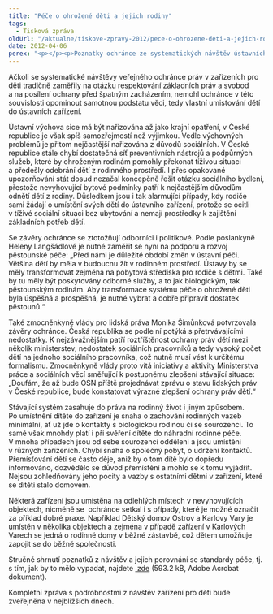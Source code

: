 ```yaml
---
title: "Péče o ohrožené děti a jejich rodiny"
tags:
  - Tisková zpráva
oldUrl: "/aktualne/tiskove-zpravy-2012/pece-o-ohrozene-deti-a-jejich-rodiny"
date: 2012-04-06
perex: "<p></p><p>Poznatky ochránce ze systematických návštěv ústavních zařízení pro děti se staly východiskem odborného semináře, který se pod záštitou Stálé komise pro rodinu a rovné příležitosti uskutečnil ve čtvrtek 5. 4. 2012 v Poslanecké sněmovně. Poslancům, zástupcům ministerstev, odborníkům v oblasti sociálně-právní ochrany dětí, zástupcům samosprávy, ředitelům zařízení a dalším odborníkům ochránce v úvodu popsal, jak se v řadě případů diametrálně liší standardy péče, které ochránce formuloval, tedy to, jak má péče o ohrožené děti vypadat, od skutečného stavu.</p>"
---
```


<!-- imported from the old website -->

<p>Ačkoli se systematické návštěvy veřejného ochránce práv v zařízeních pro děti tradičně zaměřily na otázku respektování základních práv a svobod a na posílení ochrany před špatným zacházením, nemohl ochránce v této souvislosti opominout samotnou podstatu věci, tedy vlastní umisťování dětí do ústavních zařízení.</p><p>Ústavní výchova sice má být nařizována až jako krajní opatření, v České republice je však spíš samozřejmostí než výjimkou. Vedle výchovných problémů je přitom nejčastější nařizována z důvodů sociálních. V České republice stále chybí dostatečná síť preventivních nástrojů a podpůrných služeb, které by ohroženým rodinám pomohly překonat tíživou situaci a předešly odebrání dětí z rodinného prostředí. I přes opakované upozorňování stát dosud nezačal koncepčně řešit otázku sociálního bydlení, přestože nevyhovující bytové podmínky patří k nejčastějším důvodům odnětí dětí z rodiny. Důsledkem jsou i tak alarmující případy, kdy rodiče sami žádají o umístění svých dětí do ústavního zařízení, protože se ocitli v tíživé sociální situaci bez ubytování a nemají prostředky k zajištění základních potřeb dětí.</p><p>Se závěry ochránce se ztotožňují odborníci i politikové. Podle poslankyně Heleny Langšádlové je nutné zaměřit se nyní na podporu a rozvoj pěstounské péče: „Před námi je důležité období změn v ústavní péči. Většina dětí by měla v budoucnu žít v rodinném prostředí. Ústavy by se měly transformovat zejména na pobytová střediska pro rodiče s dětmi. Také by tu měly být poskytovány odborné služby, a to jak biologickým, tak pěstounským rodinám. Aby transformace systému péče o ohrožené děti byla úspěšná a prospěšná, je nutné vybrat a dobře připravit dostatek pěstounů.“</p><p>Také zmocněnkyně vlády pro lidská práva Monika Šimůnková potvrzovala závěry ochránce. Česká republika se podle ní potýká s přetrvávajícími nedostatky. K nejzávažnějším patří roztříštěnost ochrany práv dětí mezi několik ministerstev, nedostatek sociálních pracovníků a tedy vysoký počet dětí na jednoho sociálního pracovníka, což nutně musí vést k určitému formalismu. Zmocněnkyně vlády proto vítá iniciativy a aktivity Ministerstva práce a sociálních věcí směřující k postupnému zlepšení stávající situace: „Doufám, že až bude OSN příště projednávat zprávu o stavu lidských práv v České republice, bude konstatovat výrazné zlepšení ochrany práv dětí.“</p><p>Stávající systém zasahuje do práva na rodinný život i jiným způsobem. Po umístnění dítěte do zařízení je snaha o zachování rodinných vazeb minimální, ať už jde o kontakty s biologickou rodinou či se sourozenci. To samé však mnohdy platí i při svěření dítěte do náhradní rodinné péče. V mnoha případech jsou od sebe sourozenci odděleni a jsou umístěni v různých zařízeních. Chybí snaha o společný pobyt, o udržení kontaktů. Přemísťování dětí se často děje, aniž by o tom dítě bylo dopředu informováno, dozvědělo se důvod přemístění a mohlo se k tomu vyjádřit. Nejsou zohledňovány jeho pocity a vazby s ostatními dětmi v zařízení, které se dítěti stalo domovem.</p><p>Některá zařízení jsou umístěna na odlehlých místech v nevyhovujících objektech, nicméně se  ochránce setkal i s případy, které je možné označit za příklad dobré praxe. Například Dětský domov Ostrov a Karlovy Vary je umístěn v několika objektech a zejména v případě zařízení v Karlových Varech se jedná o rodinné domy v běžné zástavbě, což dětem umožňuje zapojit se do běžné společnosti.</p><p>Stručné shrnutí poznatků z návštěv a jejich porovnání se standardy péče, tj. s tím, jak by to mělo vypadat, najdete <a title="Otevření do nového okna" href="/uploads-import/ochrana_osob/2012/Standardy_final.pdf" target="_blank"><img alt="" src="https://www.ochrance.cz/typo3/ext/od_linkdesc/icons/pdf.gif" class="od_linkdesc_icon" /> zde</a> (593.2 kB, Adobe Acrobat dokument).</p><p>Kompletní zpráva s podrobnostmi z návštěv zařízení pro děti bude zveřejněna v nejbližších dnech.</p>
